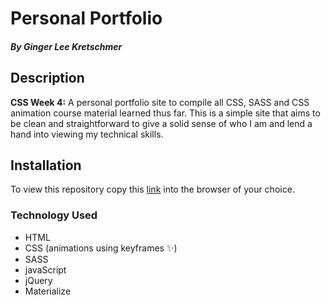# Personal Portfolio

#### _By **Ginger Lee Kretschmer**_

## Description

**CSS Week 4:** A personal portfolio site to compile all CSS, SASS and CSS animation course material learned thus far. This is a simple site that aims to be clean and straightforward to give a solid sense of who I am and lend a hand into viewing my technical skills.

## Installation
To view this repository copy this [link](https://gingerlee.github.io/ggdoesit/) into the browser of your choice.


### Technology Used
* HTML
* CSS (animations using keyframes ✨)
* SASS
* javaScript
* jQuery
* Materialize
